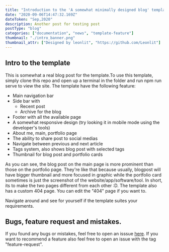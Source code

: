 ```yaml
---
title: "Introduction to the 'A somewhat minimally designed blog' template"
date: "2020-09-06T14:47:32.169Z"
dateToken: "Sep,2020"
description: Another post for testing post
postType: "blog"
categories: ["documentation", "news", "template-feature"]
thumbnail: "./intro_banner.png"
thumbnail_attr: ["Designed by leonlit", "https://github.com/Leonlit"]
---
```


## Intro to the template
This is somewhat a real blog post for the template.To use this template, simply clone this repo and open up a terminal in the folder and run npm run serve to view the site. The template have the following feature:

- Main navigation bar
- Side bar with
  - Recent post
  - Archive for the blog
- Footer with all the available page
- A somewhat responsive design (try looking it in mobile mode using the developer's tools)
- About me, main, portfolio page
- The ability to share post to social medias
- Navigate between previous and next article
- Tags system, also shows blog post with selected tags
- Thumbnail for blog post and portfolio cards

As you can see, the blog post on the main page is more prominent than those on the portfolio page. They're like that because usually, blogpost will have bigger thumbnail and more focused in graphic while the portfolio card sometimes is just the screenshot of the website/app/software/tool. In short, its to make the two pages different from each other :D. The template also has a custom 404 page. You can edit the "404" page if you want to.

Navigate around and see for yourself if the template suites your requirements.

## Bugs, feature request and mistakes.

If you found any bugs or mistakes, feel free to open an isssue [here](https://github.com/Leonlit/A_Somewhat_Minimally_Designed_Blog/issues). If you want to recommend a feature also feel free to open an issue with the tag "feature-request".